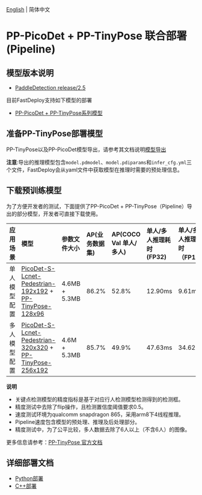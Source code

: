[English](README.md) | 简体中文
# PP-PicoDet + PP-TinyPose 联合部署(Pipeline)

## 模型版本说明

- [PaddleDetection release/2.5](https://github.com/PaddlePaddle/PaddleDetection/tree/release/2.5)

目前FastDeploy支持如下模型的部署

- [PP-PicoDet + PP-TinyPose系列模型](https://github.com/PaddlePaddle/PaddleDetection/tree/release/2.5/configs/keypoint/tiny_pose/README.md)

## 准备PP-TinyPose部署模型

PP-TinyPose以及PP-PicoDet模型导出，请参考其文档说明[模型导出](https://github.com/PaddlePaddle/PaddleDetection/blob/release/2.5/deploy/EXPORT_MODEL.md)  

**注意**:导出的推理模型包含`model.pdmodel`、`model.pdiparams`和`infer_cfg.yml`三个文件，FastDeploy会从yaml文件中获取模型在推理时需要的预处理信息。

## 下载预训练模型

为了方便开发者的测试，下面提供了PP-PicoDet + PP-TinyPose（Pipeline）导出的部分模型，开发者可直接下载使用。

| 应用场景                         |  模型                                 | 参数文件大小 |  AP(业务数据集) | AP(COCO Val 单人/多人) | 单人/多人推理耗时 (FP32) | 单人/多人推理耗时（FP16) |
|:-------------------------------|:--------------------------------- |:----- |:----- | :----- | :----- | :----- |
| 单人模型配置 |[PicoDet-S-Lcnet-Pedestrian-192x192](https://bj.bcebos.com/paddlehub/fastdeploy/PP_PicoDet_V2_S_Pedestrian_192x192_infer.tgz) + [PP-TinyPose-128x96](https://bj.bcebos.com/paddlehub/fastdeploy/PP_TinyPose_128x96_infer.tgz) | 4.6MB + 5.3MB | 86.2% | 52.8% | 12.90ms | 9.61ms |
| 多人模型配置 |[PicoDet-S-Lcnet-Pedestrian-320x320](https://bj.bcebos.com/paddlehub/fastdeploy/PP_PicoDet_V2_S_Pedestrian_320x320_infer.tgz) + [PP-TinyPose-256x192](https://bj.bcebos.com/paddlehub/fastdeploy/PP_TinyPose_256x192_infer.tgz)  | 4.6M + 5.3MB | 85.7% | 49.9% | 47.63ms | 34.62ms |

**说明**
- 关键点检测模型的精度指标是基于对应行人检测模型检测得到的检测框。
- 精度测试中去除了flip操作，且检测置信度阈值要求0.5。
- 速度测试环境为qualcomm snapdragon 865，采用arm8下4线程推理。
- Pipeline速度包含模型的预处理、推理及后处理部分。
- 精度测试中，为了公平比较，多人数据去除了6人以上（不含6人）的图像。

更多信息请参考：[PP-TinyPose 官方文档](https://github.com/PaddlePaddle/PaddleDetection/tree/release/2.5/configs/keypoint/tiny_pose/README.md)

## 详细部署文档

- [Python部署](python)
- [C++部署](cpp)
